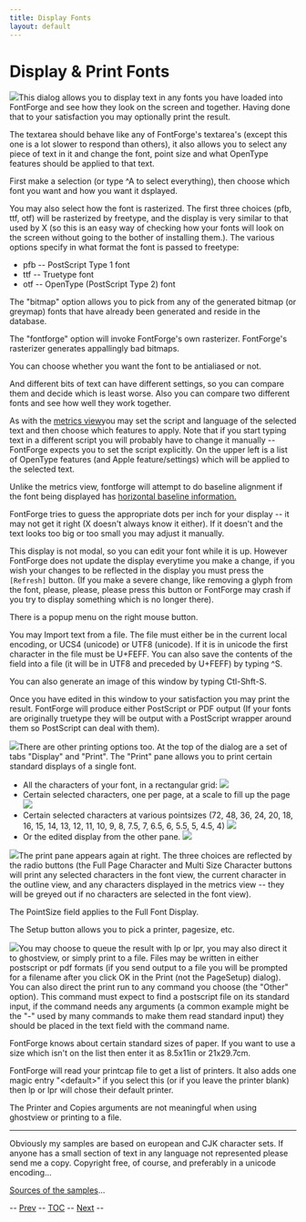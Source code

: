 ```yaml
---
title: Display Fonts
layout: default
---
```



Display & Print Fonts
=====================

![](img/DisplayFonts.png)This dialog allows you to display text in any fonts
you have loaded into FontForge and see how they look on the screen and
together. Having done that to your satisfaction you may optionally print
the result.

The textarea should behave like any of FontForge's textarea's (except
this one is a lot slower to respond than others), it also allows you to
select any piece of text in it and change the font, point size and what
OpenType features should be applied to that text.

First make a selection (or type \^A to select everything), then choose
which font you want and how you want it dsplayed.

You may also select how the font is rasterized. The first three choices
(pfb, ttf, otf) will be rasterized by freetype, and the display is very
similar to that used by X (so this is an easy way of checking how your
fonts will look on the screen without going to the bother of installing
them.). The various options specify in what format the font is passed to
freetype:

-   pfb -- PostScript Type 1 font
-   ttf -- Truetype font
-   otf -- OpenType (PostScript Type 2) font

The "bitmap" option allows you to pick from any of the generated bitmap
(or greymap) fonts that have already been generated and reside in the
database.

The "fontforge" option will invoke FontForge's own rasterizer.
FontForge's rasterizer generates appallingly bad bitmaps.

You can choose whether you want the font to be antialiased or not.

And different bits of text can have different settings, so you can
compare them and decide which is least worse. Also you can compare two
different fonts and see how well they work together.

As with the [metrics view](metricsview.html)you may set the script and
language of the selected text and then choose which features to apply.
Note that if you start typing text in a different script you will
probably have to change it manually -- FontForge expects you to set the
script explicitly. On the upper left is a list of OpenType features (and
Apple feature/settings) which will be applied to the selected text.

Unlike the metrics view, fontforge will attempt to do baseline alignment
if the font being displayed has [horizontal baseline
information.](elementmenu.html#HBase)

FontForge tries to guess the appropriate dots per inch for your display
-- it may not get it right (X doesn't always know it either). If it
doesn't and the text looks too big or too small you may adjust it
manually.

This display is not modal, so you can edit your font while it is up.
However FontForge does not update the display everytime you make a
change, if you wish your changes to be reflected in the display you must
press the `[Refresh]` button. (If you make a severe change, like
removing a glyph from the font, please, please, please press this button
or FontForge may crash if you try to display something which is no
longer there).

There is a popup menu on the right mouse button.

You may Import text from a file. The file must either be in the current
local encoding, or UCS4 (unicode) or UTF8 (unicode). If it is in unicode
the first character in the file must be U+FEFF. You can also save the
contents of the field into a file (it will be in UTF8 and preceded by
U+FEFF) by typing \^S.

You can also generate an image of this window by typing Ctl-Shft-S.

Once you have edited in this window to your satisfaction you may print
the result. FontForge will produce either PostScript or PDF output (If
your fonts are originally truetype they will be output with a PostScript
wrapper around them so PostScript can deal with them).

![](img/Print.png)There are other printing options too. At the top of the
dialog are a set of tabs "Display" and "Print". The "Print" pane allows
you to print certain standard displays of a single font.

-   All the characters of your font, in a rectangular grid:
     ![](img/FontDisplay.png)
-   Certain selected characters, one per page, at a scale to fill up the
    page
     ![](img/CharPrint.png)
-   Certain selected characters at various pointsizes (72, 48, 36, 24,
    20, 18, 16, 15, 14, 13, 12, 11, 10, 9, 8, 7.5, 7, 6.5, 6, 5.5, 5,
    4.5, 4)
     ![](img/MultiPrint.png)
-   Or the edited display from the other pane.
     ![](img/FontSample.png)

![](img/Print.png)The print pane appears again at right. The three choices
are reflected by the radio buttons (the Full Page Character and Multi
Size Character buttons will print any selected characters in the font
view, the current character in the outline view, and any characters
displayed in the metrics view -- they will be greyed out if no
characters are selected in the font view).

The PointSize field applies to the Full Font Display.

The Setup button allows you to pick a printer, pagesize, etc.

![](img/PageSetup.png)You may choose to queue the result with lp or lpr, you
may also direct it to ghostview, or simply print to a file. Files may be
written in either postscript or pdf formats (if you send output to a
file you will be prompted for a filename after you click OK in the Print
(not the PageSetup) dialog). You can also direct the print run to any
command you choose (the "Other" option). This command must expect to
find a postscript file on its standard input, if the command needs any
arguments (a common example might be the "-" used by many commands to
make them read standard input) they should be placed in the text field
with the command name.

FontForge knows about certain standard sizes of paper. If you want to
use a size which isn't on the list then enter it as 8.5x11in or
21x29.7cm.

FontForge will read your printcap file to get a list of printers. It
also adds one magic entry "\<default\>" if you select this (or if you
leave the printer blank) then lp or lpr will chose their default
printer.

The Printer and Copies arguments are not meaningful when using ghostview
or printing to a file.

* * * * *

Obviously my samples are based on european and CJK character sets. If
anyone has a small section of text in any language not represented
please send me a copy. Copyright free, of course, and preferably in a
unicode encoding...

[Sources of the samples](quotations.html)...

-- [Prev](filemenu.html) -- [TOC](overview.html) --
[Next](filemenu.html) --


